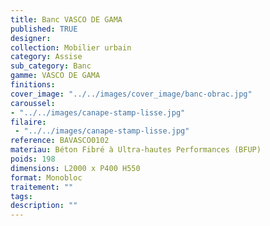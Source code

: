 ```yaml
---
title: Banc VASCO DE GAMA
published: TRUE
designer: 
collection: Mobilier urbain
category: Assise
sub_category: Banc
gamme: VASCO DE GAMA
finitions: 
cover_image: "../../images/cover_image/banc-obrac.jpg"
caroussel: 
- "../../images/canape-stamp-lisse.jpg"
filaire: 
 - "../../images/canape-stamp-lisse.jpg"
reference: BAVASCO0102
materiau: Béton Fibré à Ultra-hautes Performances (BFUP)
poids: 198
dimensions: L2000 x P400 H550
format: Monobloc
traitement: ""
tags: 
description: ""
---
```

